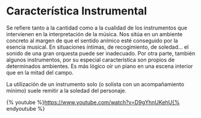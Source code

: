 # Característica Instrumental

Se refiere tanto a la cantidad como a la cualidad de los instrumentos que intervienen en la interpretación de la música. Nos sitúa en un ambiente concreto al margen de que el sentido anímico esté conseguido por la esencia musical. En situaciones íntimas, de recogimiento, de soledad... el sonido de una gran orquesta puede ser inadecuado. Por otra parte, también algunos instrumentos, por su especial característica son propios de determinados ambientes. Es más lógico oír un piano en una escena interior que en la mitad del campo.

La utilización de un instrumento solo (o solista con un acompañamiento mínimo) suele remitir a la soledad del personaje.

{% youtube %}https://www.youtube.com/watch?v=D9gYhnUKehU{% endyoutube %}

